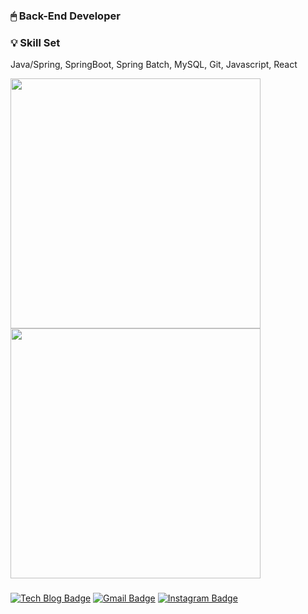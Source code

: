 
### 🖱 Back-End Developer 


### 💡 Skill Set
Java/Spring, SpringBoot, Spring Batch, MySQL, Git, Javascript, React

<div>
  <span>
    <img style="width:400px;" src="https://github-readme-stats.vercel.app/api/top-langs/?username=geloyu&layout=compact&theme=graywhite" />
  </span>
  <span>
    <img style="width:400px;" src="https://github-readme-stats.vercel.app/api?username=geloyu&show_icons=true&theme=graywhite" />
  </span>
</div>

###
[![Tech Blog Badge](http://img.shields.io/badge/-Gelo's%20Tech%20Blog-black?style=flat-square&logo=github&link=https://geloyu.github.io./)](https://geloyu.github.io./) [![Gmail Badge](https://img.shields.io/badge/Gmail-black?style=flat-square&logo=Gmail&logoColor=white&link=mailto:bbirds94@gmail.com)](mailto:bbirds94@gmail.com)
[![Instagram Badge](http://img.shields.io/badge/-Instagram-black?style=flat&logo=Instagram&link=https://instagram.com/gelo_kr/)](https://instagram.com/gelo_kr/)
